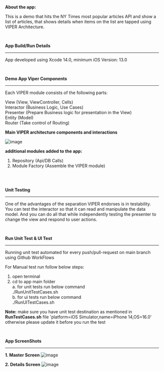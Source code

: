 
**About the app:**

This is a demo that hits the NY Times most popular articles API and show a list of articles, that shows details when items on the list are tapped using VIPER Architecture.

<br/>

**App Build/Run Details** 

-----------------------------------------

App developed using Xcode 14.0, minimum iOS Version: 13.0

<br/>

**Demo App Viper Components**

-----------------------------------------
Each VIPER module consists of the following parts: <br/>

View (View, ViewController, Cells) <br/>
Interactor (Business Logic, Use Cases) <br/>
Presenter (Prepare Business logic for presentation in the View) <br/>
Entity (Model) <br/>
Router (Take control of Routing) <br/>

**Main VIPER architecture components and interactions**

![image](https://user-images.githubusercontent.com/8080426/200169881-21840360-53f2-462d-8294-03dd08cf66f7.png)


**additional modules added to the app:** <br/>
1. Repository (Api/DB Calls) <br/>
2. Module Factory (Assemble the VIPER module) <br/>

<br/><br/>

**Unit Testing**

-----------------------------------------

One of the advantages of the separation VIPER endorses is in testability. You can test the interactor so that it can read and manipulate the data model. And you can do all that while independently testing the presenter to change the view and respond to user actions.

<br/>

**Run Unit Test & UI Test**

-----------------------------------------

Running unit test automated for every push/pull-request on main branch using Github WorkFlows <br/>

For Manual test run follow below steps:<br/>
1. open terminal <br/>
2. cd to app main folder <br/>
  a. for unit tests run below command <br/>
        ./RunUnitTestCases.sh <br/>
  b. for ui tests run below command <br/>
        ./RunUITestCases.sh <br/>


**Note:** make sure you have unit test destination as mentioned in **RunTestCases.sh** file 'platform=iOS Simulator,name=iPhone 14,OS=16.0' otherwise please update it before you run the test 

<br/>


**App ScreenShots**

-----------------------------------------

**1. Master Screen**
![image](https://user-images.githubusercontent.com/8080426/200169271-02345b2d-a71e-4c3c-8019-0294029634ce.png)

**2. Details Screen**
![image](https://user-images.githubusercontent.com/8080426/200188258-6054a288-ec14-4e8b-8d55-2c2666dc920f.png)
